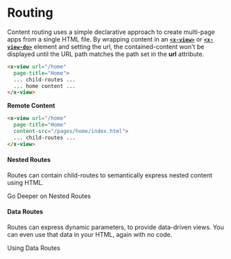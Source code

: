 # Routing

Content routing uses a simple declarative approach to create multi-page apps from a single HTML file. By wrapping content in an  [**`<x-view>`**](/components/x-view) or [**`<x-view-do>`**](/components/x-view-do) element and setting the url, the contained-content won't be displayed until the URL path matches the path set in the **url** attribute.


````html
<x-view url="/home"
  page-title="Home">
  ... child-routes ...
  ... home content ...
</x-view>
````

**Remote Content** 
````html
<x-view url="/home"
  page-title="Home"
  content-src="/pages/home/index.html">
  ... child-routes ...
</x-view>
````

#### Nested Routes

Routes can contain child-routes to semantically express nested content using HTML.

<x-link href="/navigation/static/nesting"
  custom="button" anchor-class="btn btn-info text-white " >
  <i class="ri-treasure-map-fill"></i>
  Go Deeper on Nested Routes
</x-link>

#### Data Routes

Routes can express dynamic parameters, to provide data-driven views. You can even use that data in your HTML, again with no code.
  
<x-link href="/navigation/static/data"
  custom="button" anchor-class="btn btn-info text-white " >
  <i class="ri-space-ship-line"></i>
  Using Data Routes
</x-link>
